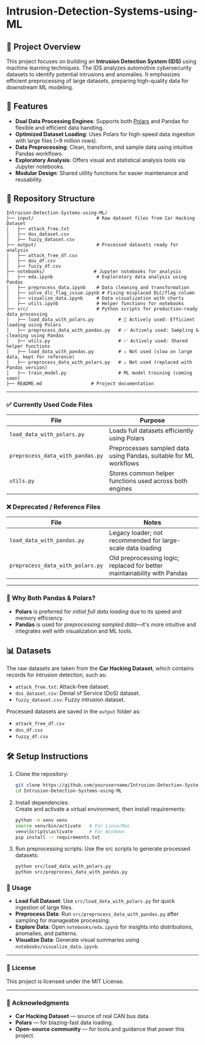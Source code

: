 # Intrusion-Detection-Systems-using-ML

## 📜 Project Overview  
This project focuses on building an **Intrusion Detection System (IDS)** using machine learning techniques. The IDS analyzes automotive cybersecurity datasets to identify potential intrusions and anomalies. It emphasizes efficient preprocessing of large datasets, preparing high-quality data for downstream ML modeling.

## 🚀 Features  
- **Dual Data Processing Engines**: Supports both [Polars](https://pola-rs.github.io/polars/) and Pandas for flexible and efficient data handling.  
- **Optimized Dataset Loading**: Uses Polars for high-speed data ingestion with large files (~9 million rows).  
- **Data Preprocessing**: Clean, transform, and sample data using intuitive Pandas workflows.  
- **Exploratory Analysis**: Offers visual and statistical analysis tools via Jupyter notebooks.  
- **Modular Design**: Shared utility functions for easier maintenance and reusability.  

## 📂 Repository Structure  
```plaintext
Intrusion-Detection-Systems-using-ML/
├── input/                       # Raw dataset files from Car Hacking Dataset
│   ├── attack_free.txt
│   ├── dos_dataset.csv
│   ├── fuzzy_dataset.csv
├── output/                      # Processed datasets ready for analysis
│   ├── attack_free_df.csv
│   ├── dos_df.csv
│   ├── fuzzy_df.csv
├── notebooks/                  # Jupyter notebooks for analysis
│   ├── eda.ipynb                # Exploratory data analysis using Pandas
│   ├── preprocess_data.ipynb    # Data cleaning and transformation
│   ├── solve_dlc_flag_issue.ipynb # Fixing misplaced DLC/flag column
│   ├── visualize_data.ipynb     # Data visualization with charts
│   ├── utils.ipynb              # Helper functions for notebooks
├── src/                         # Python scripts for production-ready data processing
│   ├── load_data_with_polars.py         # 🚀 Actively used: Efficient loading using Polars
│   ├── preprocess_data_with_pandas.py   # ✅ Actively used: Sampling & cleaning using Pandas
│   ├── utils.py                         # ✅ Actively used: Shared helper functions
│   ├── load_data_with_pandas.py         # ⚠️ Not used (slow on large data, kept for reference)
│   ├── preprocess_data_with_polars.py   # ⚠️ Not used (replaced with Pandas version)
│   ├── train_model.py                   # ML model training (coming soon)
├── README.md                  # Project documentation

```
---

### ✅ Currently Used Code Files

| **File**                       | **Purpose**                                                        |
|---------------------------------|--------------------------------------------------------------------|
| `load_data_with_polars.py`      | Loads full datasets efficiently using Polars                       |
| `preprocess_data_with_pandas.py`| Preprocesses sampled data using Pandas, suitable for ML workflows  |
| `utils.py`                      | Stores common helper functions used across both engines            |


### ❌ Deprecated / Reference Files

| **File**                        | **Notes**                                                                   |
|----------------------------------|-----------------------------------------------------------------------------|
| `load_data_with_pandas.py`       | Legacy loader; not recommended for large-scale data loading                 |
| `preprocess_data_with_polars.py` | Old preprocessing logic; replaced for better maintainability with Pandas    |

---

### 🧠 Why Both Pandas & Polars?
- **Polars** is preferred for *initial full data loading* due to its speed and memory efficiency.
- **Pandas** is used for *preprocessing sampled data*—it's more intuitive and integrates well with visualization and ML tools.


## 📊 Datasets  
The raw datasets are taken from the **Car Hacking Dataset**, which contains records for intrusion detection, such as:  
- `attack_free.txt`: Attack-free dataset.  
- `dos_dataset.csv`: Denial of Service (DoS) dataset.  
- `fuzzy_dataset.csv`: Fuzzy intrusion dataset.

Processed datasets are saved in the `output` folder as:  
- `attack_free_df.csv`  
- `dos_df.csv`  
- `fuzzy_df.csv`  

## 🛠️ Setup Instructions  

1. Clone the repository:  
   ```bash
   git clone https://github.com/yourusername/Intrusion-Detection-Systems-using-ML.git
   cd Intrusion-Detection-Systems-using-ML
2. Install dependencies:  
   Create and activate a virtual environment, then install requirements:  
   ```bash
   python -m venv venv
   source venv/bin/activate   # For Linux/Mac
   venv\Scripts\activate      # For Windows
   pip install -r requirements.txt
3. Run preprocessing scripts:
   Use the src scripts to generate processed datasets:
   ```bash
   python src/load_data_with_polars.py
   python src/preprocess_data_with_pandas.py

### 📝 Usage
- **Load Full Dataset**: Use `src/load_data_with_polars.py` for quick ingestion of large files.
- **Preprocess Data**: Run `src/preprocess_data_with_pandas.py` after sampling for manageable processing.
- **Explore Data**: Open `notebooks/eda.ipynb` for insights into distributions, anomalies, and patterns.
- **Visualize Data**: Generate visual summaries using `notebooks/visualize_data.ipynb`.

---

### 📜 License
This project is licensed under the MIT License.

---

### 🙌 Acknowledgments
- **Car Hacking Dataset** — source of real CAN bus data.
- **Polars** — for blazing-fast data loading.
- **Open-source community** — for tools and guidance that power this project.
